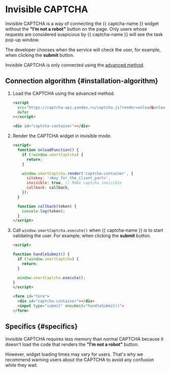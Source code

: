 # Invisible CAPTCHA

Invisible CAPTCHA is a way of connecting the {{ captcha-name }} widget without the **"I’m not a robot"** button on the page. Only users whose requests are considered suspicious by {{ captcha-name }} will see the task pop-up window.

The developer chooses when the service will check the user, for example, when clicking the **submit** button.

Invisible CAPTCHA is only connected using the [advanced method](./widget-methods.md#extended-method).

## Connection algorithm {#installation-algorithm}

1. Load the CAPTCHA using the advanced method.

   ```html
   <script
     src="https://captcha-api.yandex.ru/captcha.js?render=onload&onload=onloadFunction"
     defer
   ></script>

   <div id="captcha-container"></div>
   ```

1. Render the CAPTCHA widget in invisible mode.

   ```html
   <script>
     function onloadFunction() {
       if (!window.smartCaptcha) {
         return;
       }

       window.smartCaptcha.render('captcha-container', {
         sitekey: '<Key_for_the_client_part>',
         invisible: true, // Make captcha invisible
         callback: callback,
       });
     }

     function callback(token) {
       console.log(token);
     }
   </script>
   ```

1. Call `window.smartCaptcha.execute()` when {{ captcha-name }} is to start validating the user. For example, when clicking the **submit** button.

   ```html
   <script>

   function handleSubmit() {
     if (!window.smartCaptcha) {
       return;
     }

     window.smartCaptcha.execute();
   }
   </script>

   <form id="form">
     <div id="captcha-container"></div>
     <input type="submit" onsubmit="handleSubmit()">
   </form>
   ```

## Specifics {#specifics}

Invisible CAPTCHA requires less memory than normal CAPTCHA because it doesn't load the code that renders the **"I’m not a robot"** button.

However, widget loading times may vary for users. That's why we recommend warning users about the CAPTCHA to avoid any confusion while they wait.